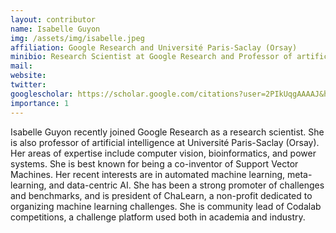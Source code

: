 ```yaml
---
layout: contributor
name: Isabelle Guyon
img: /assets/img/isabelle.jpeg
affiliation: Google Research and Université Paris-Saclay (Orsay)
minibio: Research Scientist at Google Research and Professor of artificial intelligence at Université Paris-Saclay (Orsay)
mail: 
website: 
twitter: 
googlescholar: https://scholar.google.com/citations?user=2PIkUqgAAAAJ&hl=en
importance: 1
---
```

Isabelle Guyon recently joined Google Research as a research scientist. She is also professor of artificial intelligence at Université Paris-Saclay (Orsay). Her areas of expertise include computer vision, bioinformatics, and power systems. She is best known for being a co-inventor of Support Vector Machines. Her recent interests are in automated machine learning, meta-learning, and data-centric AI.  She has been a strong promoter of challenges and benchmarks, and is president of ChaLearn, a non-profit dedicated to organizing machine learning challenges. She is community lead of Codalab competitions, a challenge platform used both in academia and industry. 
